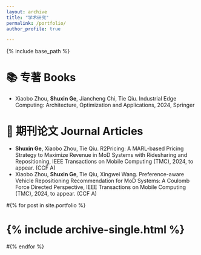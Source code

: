 ```yaml
---
layout: archive
title: "学术研究"
permalink: /portfolio/
author_profile: true

---
```


{% include base_path %}

📚 专著 Books
====
- Xiaobo Zhou, **Shuxin Ge**, Jiancheng Chi, Tie Qiu. Industrial Edge Computing: Architecture, Optimization and Applications, 2024, Springer


📃 期刊论文 Journal Articles
====
- **Shuxin Ge**, Xiaobo Zhou, Tie Qiu. R2Pricing: A MARL-based Pricing Strategy to Maximize Revenue in MoD Systems with Ridesharing and Repositioning, IEEE Transactions on Mobile Computing (TMC), 2024, to appear. (CCF A)
- Xiaobo Zhou, **Shuxin Ge**, Tie Qiu, Xingwei Wang. Preference-aware Vehicle Repositioning Recommendation for MoD Systems: A Coulomb Force Directed Perspective, IEEE Transactions on Mobile Computing (TMC), 2024, to appear. (CCF A)


#{% for post in site.portfolio %}
#  {% include archive-single.html %}
#{% endfor %}

